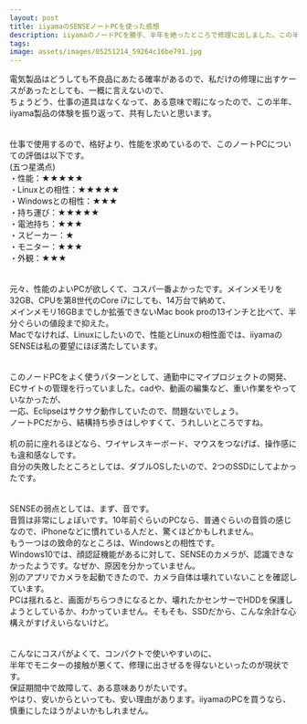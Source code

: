 ```yaml
---
layout: post
title: iiyamaのSENSEノートPCを使った感想
description: iiyamaのノードPCを勝手、半年を絶ったところで修理に出しました。この半年の間、使った感想をまとめます。やはり、いいところもよくないことはあるといっても、半年で修理に出さざるを得ないところはがっかりします。
tags: 
image: assets/images/05251214_59264c16be791.jpg
---
```


電気製品はどうしても不良品にあたる確率があるので、私だけの修理に出すケースがあったとしても、一概に言えないので、<br>
ちょうどう、仕事の道具はなくなって、ある意味で暇になったので、この半年、iiyama製品の体験を振り返って、共有したいと思います。<br>
<br>
<br>
仕事で使用するので、格好より、性能を求めているので、このノートPCについての評価は以下です。<br>
(五つ星満点)<br>
<quote>
・性能：★★★★★<br>
・Linuxとの相性：★★★★★<br>
・Windowsとの相性：★★★<br>
・持ち運び：★★★★★<br>
・電池持ち：★★★<br>
・スピーカー：★<br>
・モニター：★★★<br>
・外観：★★★<br>
</quote>  
<br>
元々、性能のよいPCが欲しくて、コスパ一番よかったです。メインメモリを32GB、CPUを第8世代のCore i7にしても、14万台で納めて、<br>
メインメモリ16GBまでしか拡張できないMac book proの13インチと比べて、半分ぐらいの値段まで抑えた。<br>
Macでなければ、Linuxにしたいので、性能とLinuxの相性面では、iiyamaのSENSEは私の要望にほぼ満たしています。<br>
<br>
<br>
このノードPCをよく使うパターンとして、通勤中にマイプロジェクトの開発、<br>
ECサイトの管理を行っていました。cadや、動画の編集など、重い作業をやっていなかったが、<br>
一応、Eclipseはサクサク動作していたので、問題ないでしょう。<br>
ノートPCだから、結構持ち歩きはしやすくて、うれしいところですね。<br>
<br>
机の前に座れるほどなら、ワイヤレスキーボード、マウスをつなげば、操作感にも違和感なしです。<br>
自分の失敗したところとしては、ダブルOSしたいので、2つのSSDにしてよかったです。<br>
<br>
<br>
SENSEの弱点としては、まず、音です。<br>
音質は非常にしょぼいです。10年前ぐらいのPCなら、普通ぐらいの音質の感じなので、iPhoneなどに慣れている人だと、驚くほどかもしれません。<br>
もう一つはの致命的なところは、Windowsとの相性です。<br>
Windows10では、顔認証機能があるに対して、SENSEのカメラが、認識できなかったようです。なぜか、原因を分かっていません。<br>
別のアプリでカメラを起動できたので、カメラ自体は壊れていないことを確認しています。<br>
PCは揺れると、画面がちらつきになるとか、壊れたかセンサーでHDDを保護しようとしているか、わかっていません。そもそも、SSDだから、こんな余計な心構えがすげえいらないけど。<br>
<br>
<br>
こんなにコスパがよくて、コンパクトで使いやすいのに、<br>
半年でモニターの接触が悪くて、修理に出さぜるを得ないといったのが現状です。<br>
保証期間中で故障して、ある意味ありがたいです。<br>
やはり、安いからといっても、安い理由があります。iiyamaのPCを買うなら、慎重にしたほうがよいかもしれません。
